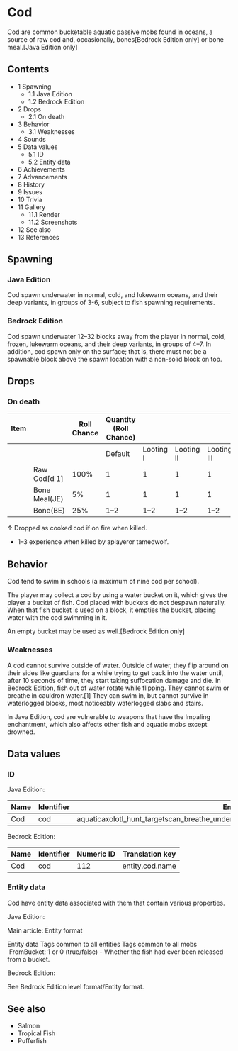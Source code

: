 # Cod
Cod are common bucketable aquatic passive mobs found in oceans, a source of raw cod and, occasionally, bones‌[Bedrock Edition  only] or bone meal.‌[Java Edition  only]

## Contents
- 1 Spawning
	- 1.1 Java Edition
	- 1.2 Bedrock Edition
- 2 Drops
	- 2.1 On death
- 3 Behavior
	- 3.1 Weaknesses
- 4 Sounds
- 5 Data values
	- 5.1 ID
	- 5.2 Entity data
- 6 Achievements
- 7 Advancements
- 8 History
- 9 Issues
- 10 Trivia
- 11 Gallery
	- 11.1 Render
	- 11.2 Screenshots
- 12 See also
- 13 References

## Spawning
### Java Edition
Cod spawn underwater in normal, cold, and lukewarm oceans, and their deep variants, in groups of 3-6, subject to fish spawning requirements.

### Bedrock Edition
Cod spawn underwater 12–32 blocks away from the player in normal, cold, frozen, lukewarm oceans, and their deep variants, in groups of 4–7. In addition, cod spawn only on the surface; that is, there must not be a spawnable block above the spawn location with a non-solid block on top.

## Drops
### On death
| Item |               | Roll Chance | Quantity (Roll Chance) |           |            |             |
|------|---------------|-------------|------------------------|-----------|------------|-------------|
|      |               |             | Default                | Looting I | Looting II | Looting III |
|      | Raw Cod[d 1]  | 100%        | 1                      | 1         | 1          | 1           |
|      | Bone Meal(JE) | 5%          | 1                      | 1         | 1          | 1           |
|      | Bone(BE)      | 25%         | 1–2                    | 1–2       | 1–2        | 1–2         |


↑ Dropped as cooked cod if on fire when killed.


- 1–3 experience when killed by aplayeror tamedwolf.

## Behavior
Cod tend to swim in schools (a maximum of nine cod per school).

The player may collect a cod by using a water bucket on it, which gives the player a bucket of fish. Cod placed with buckets do not despawn naturally. When that fish bucket is used on a block, it empties the bucket, placing water with the cod swimming in it.

An empty bucket may be used as well.‌[Bedrock Edition  only]

### Weaknesses
A cod cannot survive outside of water. Outside of water, they flip around on their sides like guardians for a while trying to get back into the water until, after 10 seconds of time, they start taking suffocation damage and die. In Bedrock Edition, fish out of water rotate while flipping. They cannot swim or breathe in cauldron water.[1] They can swim in, but cannot survive in waterlogged blocks, most noticeably waterlogged slabs and stairs.

In Java Edition, cod are vulnerable to weapons that have the Impaling enchantment, which also affects other fish and aquatic mobs except drowned.

## Data values
### ID
Java Edition:

| Name | Identifier | Entity tags                                                                                     | Translation key      |
|------|------------|-------------------------------------------------------------------------------------------------|----------------------|
| Cod  | cod        | aquaticaxolotl_hunt_targetscan_breathe_under_waternot_scary_for_pufferfishsensitive_to_impaling | entity.minecraft.cod |

Bedrock Edition:

| Name | Identifier | Numeric ID | Translation key |
|------|------------|------------|-----------------|
| Cod  | cod        | 112        | entity.cod.name |

### Entity data
Cod have entity data associated with them that contain various properties.

Java Edition:

Main article: Entity format

 Entity data
Tags common to all entities
Tags common to all mobs
 FromBucket: 1 or 0 (true/false) - Whether the fish had ever been released from a bucket.


Bedrock Edition:

See Bedrock Edition level format/Entity format.
## See also
- Salmon
- Tropical Fish
- Pufferfish


